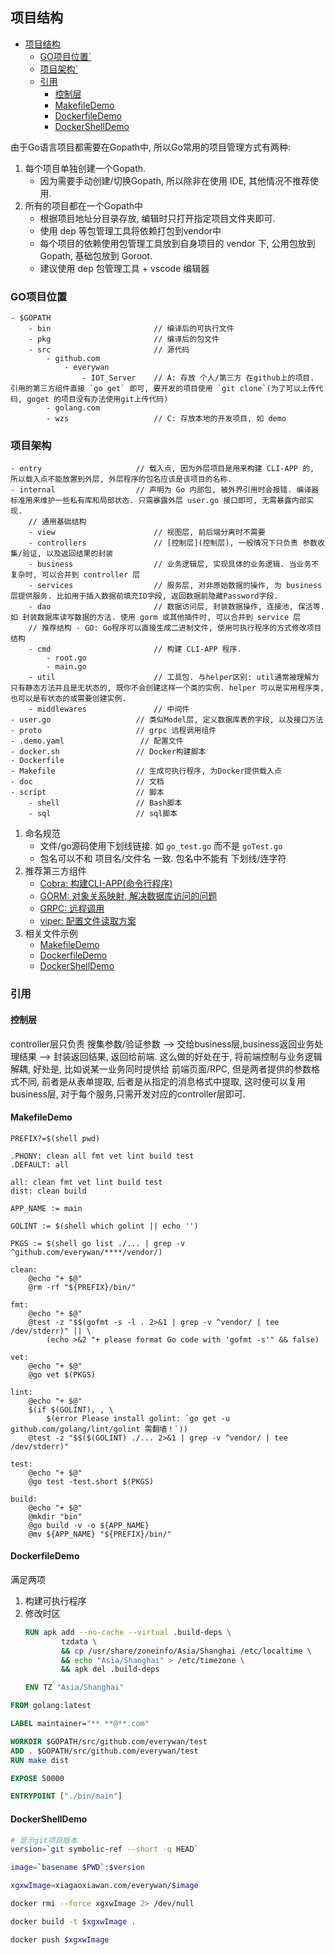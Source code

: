 ## 项目结构

<!-- TOC -->

- [项目结构](#%E9%A1%B9%E7%9B%AE%E7%BB%93%E6%9E%84)
  - [GO项目位置`](#go%E9%A1%B9%E7%9B%AE%E4%BD%8D%E7%BD%AE)
  - [项目架构`](#%E9%A1%B9%E7%9B%AE%E6%9E%B6%E6%9E%84)
  - [引用](#%E5%BC%95%E7%94%A8)
    - [控制层](#%E6%8E%A7%E5%88%B6%E5%B1%82)
    - [MakefileDemo](#makefiledemo)
    - [DockerfileDemo](#dockerfiledemo)
    - [DockerShellDemo](#dockershelldemo)

<!-- /TOC -->

由于Go语言项目都需要在Gopath中, 所以Go常用的项目管理方式有两种: 

1. 每个项目单独创建一个Gopath.
    - 因为需要手动创建/切换Gopath, 所以除非在使用 IDE, 其他情况不推荐使用.
2. 所有的项目都在一个Gopath中
    - 根据项目地址分目录存放, 编辑时只打开指定项目文件夹即可.
    - 使用 dep 等包管理工具将依赖打包到vendor中
    - 每个项目的依赖使用包管理工具放到自身项目的 vendor 下, 公用包放到 Gopath, 基础包放到 Goroot.
    - 建议使用 dep 包管理工具 + vscode 编辑器

### GO项目位置
````
- $GOPATH
    - bin                       // 编译后的可执行文件
    - pkg                       // 编译后的包文件
    - src                       // 源代码
        - github.com
            - everywan
                - IOT_Server    // A: 存放 个人/第三方 在github上的项目. 引用的第三方组件直接 `go get` 即可, 要开发的项目使用 `git clone`(为了可以上传代码, goget 的项目没有办法使用git上传代码)
        - golang.com
        - wzs                   // C: 存放本地的开发项目, 如 demo
````

### 项目架构
````
- entry                     // 载入点, 因为外层项目是用来构建 CLI-APP 的, 所以载入点不能放置到外层, 外层程序的包名应该是该项目的名称.
- internal                  // 声明为 Go 内部包, 被外界引用时会报错. 编译器标准用来维护一些私有库和局部状态. 只需暴露外层 user.go 接口即可, 无需暴露内部实现.
    // 通用基础结构
    - view                      // 视图层, 前后端分离时不需要
    - controllers               // [控制层](控制层), 一般情况下只负责 参数收集/验证, 以及返回结果的封装
    - business                  // 业务逻辑层, 实现具体的业务逻辑. 当业务不复杂时, 可以合并到 controller 层
    - services                  // 服务层, 对非原始数据的操作, 为 business 层提供服务. 比如用于插入数据前填充ID字段, 返回数据前隐藏Password字段.
    - dao                       // 数据访问层, 封装数据操作, 连接池, 保活等. 如 封装数据库读写数据的方法. 使用 gorm 或其他插件时, 可以合并到 service 层
    // 推荐结构 - GO: Go程序可以直接生成二进制文件, 使用可执行程序的方式修改项目结构
    - cmd                       // 构建 CLI-APP 程序.
        - root.go
        - main.go
    - util                      // 工具包. 与helper区别: util通常被理解为只有静态方法并且是无状态的, 既你不会创建这样一个类的实例. helper 可以是实用程序类, 也可以是有状态的或需要创建实例.
    - middlewares               // 中间件
- user.go                   // 类似Model层, 定义数据库表的字段, 以及接口方法
- proto                     // grpc 远程调用组件
- .demo.yaml                 // 配置文件
- docker.sh                 // Docker构建脚本
- Dockerfile
- Makefile                  // 生成可执行程序, 为Docker提供载入点
- doc                       // 文档
- script                    // 脚本
    - shell                 // Bash脚本
    - sql                   // sql脚本
````

1. 命名规范
    - 文件/go源码使用下划线链接. 如 `go_test.go` 而不是 `goTest.go`
    - 包名可以不和 项目名/文件名 一致. 包名中不能有 下划线/连字符
2. 推荐第三方组件
    - [Cobra: 构建CLI-APP(命令行程序)](https://github.com/spf13/viper)
    - [GORM: 对象关系映射, 解决数据库访问的问题](https://github.com/jinzhu/gorm)
    - [GRPC: 远程调用](https://github.com/grpc/grpc)
    - [viper: 配置文件读取方案](https://github.com/spf13/viper)
3. 相关文件示例
    - [MakefileDemo](#makefiledemo)
    - [DockerfileDemo](#dockerfiledemo)
    - [DockerShellDemo](#dockershelldemo)

### 引用
#### 控制层
controller层只负责 搜集参数/验证参数 --> 交给business层,business返回业务处理结果 --> 封装返回结果, 返回给前端. 这么做的好处在于, 将前端控制与业务逻辑解耦, 好处是, 比如说某一业务同时提供给 前端页面/RPC, 但是两者提供的参数格式不同, 前者是从表单提取, 后者是从指定的消息格式中提取, 这时便可以复用business层, 对于每个服务,只需开发对应的controller层即可.
#### MakefileDemo
```Shell
PREFIX?=$(shell pwd)

.PHONY: clean all fmt vet lint build test
.DEFAULT: all

all: clean fmt vet lint build test
dist: clean build

APP_NAME := main

GOLINT := $(shell which golint || echo '')

PKGS := $(shell go list ./... | grep -v ^github.com/everywan/****/vendor/)

clean:
	@echo "+ $@"
	@rm -rf "${PREFIX}/bin/"

fmt:
	@echo "+ $@"
	@test -z "$$(gofmt -s -l . 2>&1 | grep -v ^vendor/ | tee /dev/stderr)" || \
		(echo >&2 "+ please format Go code with 'gofmt -s'" && false)

vet:
	@echo "+ $@"
	@go vet $(PKGS)

lint:
	@echo "+ $@"
	$(if $(GOLINT), , \
		$(error Please install golint: `go get -u github.com/golang/lint/golint 需翻墙！`))
	@test -z "$$($(GOLINT) ./... 2>&1 | grep -v ^vendor/ | tee /dev/stderr)"

test:
	@echo "+ $@"
	@go test -test.short $(PKGS)

build:
	@echo "+ $@"
	@mkdir "bin"
	@go build -v -o ${APP_NAME}
	@mv ${APP_NAME} "${PREFIX}/bin/"

```

#### DockerfileDemo
满足两项
1. 构建可执行程序
2. 修改时区
    ```Dockerfile
    RUN apk add --no-cache --virtual .build-deps \
            tzdata \
            && cp /usr/share/zoneinfo/Asia/Shanghai /etc/localtime \
            && echo "Asia/Shanghai" > /etc/timezone \
            && apk del .build-deps

    ENV TZ "Asia/Shanghai"
    ```
```Dockerfile
FROM golang:latest

LABEL maintainer="** **@**.com"

WORKDIR $GOPATH/src/github.com/everywan/test
ADD . $GOPATH/src/github.com/everywan/test
RUN make dist

EXPOSE 50000

ENTRYPOINT ["./bin/main"]
```

#### DockerShellDemo
```Bash
# 显示git项目版本
version=`git symbolic-ref --short -q HEAD`

image=`basename $PWD`:$version

xgxwImage=xiagaoxiawan.com/everywan/$image

docker rmi --force xgxwImage 2> /dev/null

docker build -t $xgxwImage .

docker push $xgxwImage
```